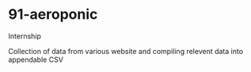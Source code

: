 # 91-aeroponic
Internship

Collection of data from various website and compiling relevent data into appendable CSV

